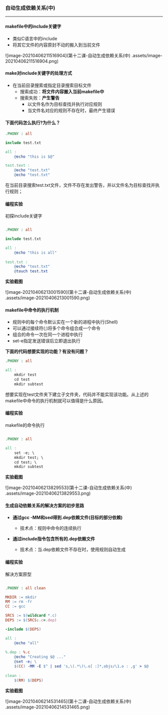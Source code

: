 ### 自动生成依赖关系(中)

****

#### makefile中的include关键字

* 类似C语言中的include
* 将其它文件的内容原封不动的搬入到当前文件

![image-20210406211516904](第十二课-自动生成依赖关系(中) .assets/image-20210406211516904.png)

#### make对include关键字的处理方式

* 在当前目录搜索或指定目录搜索目标文件
  * 搜索成功：**将文件内容搬入当前makefile中**
  * 搜索失败：**产生警告**
    * 以文件名作为目标查找并执行对应规则
    * 当文件名对应的规则不存在时，最终产生错误

#### 下面代码怎么执行?为什么？

```makefile
.PHONY : all

include test.txt

all :
	@echo "this is $@"

test.text :
	@echo "test.txt"
	@echo "test.txt"
```

在当前目录搜索test.txt文件，文件不存在发出警告，并以文件名为目标查找并执行规则；

#### 编程实验

初探include关键字

```makefile

.PHONY : all

include test.txt

all : 
	@echo "this is all"
	
test.txt :
	@echo "test.txt"
	@touch test.txt
```

**实验截图**

![image-20210406213001590](第十二课-自动生成依赖关系(中) .assets/image-20210406213001590.png)

#### makefile中命令的执行机制

* 规则中的每个命令默认实在一个新的进程中执行(Shell)
* 可以通过接续符(;)将多个命令组合成一个命令
* 组合的命令一次在同一个进程中执行
* set-e指定发送错误后立即退出执行

**下面的代码想要实现的功能？有没有问题？**

```makefile
.PHONY : all

all :
	mkdir test
	cd test
	mkdir subtest
```

想要实现在test文件夹下建立子文件夹，代码并不能实现该功能。从上述的makefile中命令的执行机制就可以值得是什么原因。

#### 编程实验

makefile的命令执行

```makefile

.PHONY : all

all :
	set -e; \
	mkdir test; \
	cd test; \
	mkdir subtest
```

**实验截图**

![image-20210406213829553](第十二课-自动生成依赖关系(中) .assets/image-20210406213829553.png)

#### 生成自动依赖关系的解决方案的初步思路

* **通过gcc -MM和sed得到.dep依赖文件(目标的部分依赖)**
  * 技术点：规则中命令的连续执行

* **通过include指令包含所有的.dep依赖文件**
  * 技术点：当.dep依赖文件不存在时，使用规则自动生成

#### 编程实验

解决方案原型

```makefile

.PHONY : all clean

MKDIR := mkdir
RM := rm -fr
CC := gcc

SRCS := $(wildcard *.c)
DEPS := $(SRCS:.c=.dep)

-include $(DEPS)

all :
	@echo "all"
	
%.dep : %.c
	@echo "Creating $@ ..."
	@set -e; \
	$(CC) -MM -E $^ | sed 's,\(.*\)\.o[ :]*,objs/\1.o : ,g' > $@
	
clean :
	$(RM) $(DEPS)
```

**实验截图**

![image-20210406214531465](第十二课-自动生成依赖关系(中) .assets/image-20210406214531465.png)